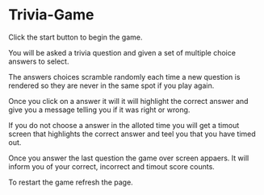 # Trivia-Game

Click the start button to begin the game.

You will be asked a trivia question and given a set of multiple choice answers to select.

The answers choices scramble randomly each time a new question is rendered so they are never
in the same spot if you play again.

Once you click on a answer it will it will highlight the correct answer and give you a message
telling you if it was right or wrong.

If you do not choose a answer in the alloted time you will get a timout screen that highlights the correct answer
and teel you that you have timed out.

Once you answer the last question the game over screen appaers. It will inform you of your correct, incorrect and
timout score counts.

To restart the game refresh the page.
